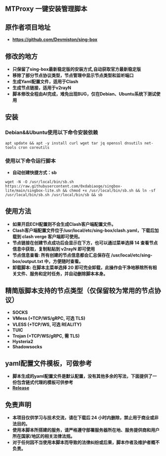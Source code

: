 ## **MTProxy 一键安装管理脚本**

## **原作者项目地址**
- **https://github.com/Devmiston/sing-box**

## **修改的地方**
- **只保留了sing-box最新稳定版的安装方式,自动获取官方最新稳定版**
- **移除了部分节点协议类型，节点管理中显示节点类型和监听端口**
- **生成Yaml配置文件，适用于Clash**
- **生成节点链接，适用于v2rayN**
- **脚本修改全程由AI完成，难免出现BUG，仅在Debian、Ubuntu系统下测试使用**

## **安装**
### **Debian&&Ubuntu使用以下命令安装依赖**
```
apt update && apt -y install curl wget tar jq openssl dnsutils net-tools cron coreutils
```
### **使用以下命令运行脚本**

- **自动创建快捷方式：sb**
```
wget -N -O /usr/local/bin/sb.sh https://raw.githubusercontent.com/0xdabiaoge/singbox-lite/main/singbox-lite.sh && chmod +x /usr/local/bin/sb.sh && ln -sf /usr/local/bin/sb.sh /usr/local/bin/sb && sb
```
## **使用方法**
- **如果开启ECH配置则不会生成Clash客户端配置文件。**
- **Clash客户端配置文件位于/usr/local/etc/sing-box/clash.yaml，下载后加载到 clash verge 客户端即可使用。**
- **节点链接在创建节点成功后会显示在下方，也可以通过菜单选择 14 查看节点信息中获取，复制粘贴到 v2rayN 即可使用**
- **节点信息查看: 所有创建的节点信息都会汇总保存在 /usr/local/etc/sing-box/output.txt 中，方便随时查看。**
- **卸载脚本: 在脚本主菜单选择 20 即可完全卸载，此操作会干净地移除所有相关文件、服务和定时任务，并自动删除脚本本身。**

## **精简版脚本支持的节点类型（仅保留较为常用的节点协议）**
- **SOCKS**
- **VMess (+TCP/WS/gRPC, 可选 TLS)**
- **VLESS (+TCP/WS, 可选 REALITY)**
- **TUIC**
- **Trojan (+TCP/WS/gRPC, 需 TLS)**
- **Hysteria2**
- **Shadowsocks**

## **yaml配置文件模板，可做参考**
- **脚本生成的yaml配置文件是默认配置，没有其他多余的写法，下面提供了一份包含链式代理的模板可供参考**
- **[Release](https://github.com/0xdabiaoge/singbox-lite/releases)**

## **免责声明**
- **本项目仅供学习与技术交流，请在下载后 24 小时内删除，禁止用于商业或非法目的。**
- **使用本脚本所搭建的服务，请严格遵守部署服务器所在地、服务提供商和用户所在国家/地区的相关法律法规。**
- **对于任何因不当使用本脚本而导致的法律纠纷或后果，脚本作者及维护者概不负责。**
